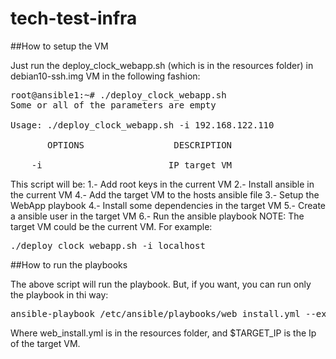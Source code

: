 # tech-test-infra

##How to setup the VM

Just run the deploy_clock_webapp.sh (which is in the resources folder) in debian10-ssh.img VM in the following fashion:
<pre>
root@ansible1:~# ./deploy_clock_webapp.sh
Some or all of the parameters are empty

Usage: ./deploy_clock_webapp.sh -i 192.168.122.110 

       OPTIONS                 DESCRIPTION

	-i                        IP target VM
</pre>

This script will be:
1.- Add root keys in the current VM
2.- Install ansible in the current VM
4.- Add the target VM to the hosts ansible file
3.- Setup the WebApp playbook
4.- Install some dependencies in the target VM
5.- Create a ansible user in the target VM
6.- Run the ansible playbook
NOTE: The target VM could be the current VM. For example:

<pre>
./deploy_clock_webapp.sh -i localhost
</pre>

##How to run the playbooks

The above script will run the playbook. But, if you want, you can run only the playbook in thi way:
<pre>
ansible-playbook /etc/ansible/playbooks/web_install.yml --extra-vars "vm_target=$TARGET_IP"
</pre>

Where web_install.yml is in the resources folder, and $TARGET_IP is the Ip of the target VM.
